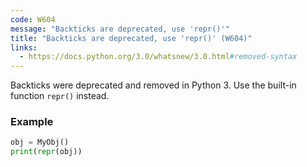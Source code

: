 ```yaml
---
code: W604
message: "Backticks are deprecated, use 'repr()'"
title: "Backticks are deprecated, use 'repr()' (W604)"
links:
  - https://docs.python.org/3.0/whatsnew/3.0.html#removed-syntax
---
```


Backticks were deprecated and removed in Python 3. Use the built-in function `repr()` instead.

### Example

```python
obj = MyObj()
print(repr(obj))
```
